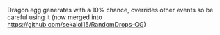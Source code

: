 Dragon egg generates with a 10% chance, overrides other events so be careful using it
(now merged into https://github.com/sekalol15/RandomDrops-OG)
